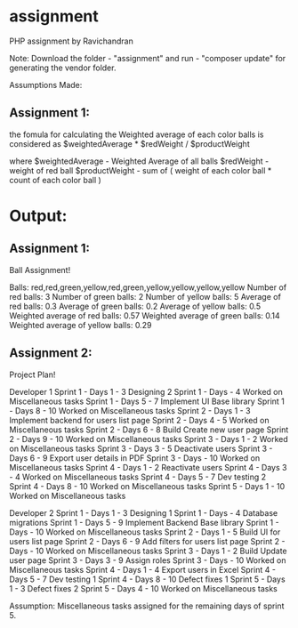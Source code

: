 # assignment
PHP assignment by Ravichandran

Note:
Download the folder - "assignment" and run - "composer update" for generating the vendor folder.

Assumptions Made:

Assignment 1:
-------------
the fomula for calculating the Weighted average of each color balls is considered as 
	$weightedAverage * $redWeight / $productWeight

where
	$weightedAverage - Weighted Average of all balls
	$redWeight - weight of red ball
	$productWeight - sum of ( weight of each color ball * count of each color ball )



Output:
=======

Assignment 1:
-------------

Ball Assignment!

Balls: red,red,green,yellow,red,green,yellow,yellow,yellow,yellow
Number of red balls: 3
Number of green balls: 2
Number of yellow balls: 5
Average of red balls: 0.3
Average of green balls: 0.2
Average of yellow balls: 0.5
Weighted average of red balls: 0.57
Weighted average of green balls: 0.14
Weighted average of yellow balls: 0.29



Assignment 2:
-------------
Project Plan!

Developer 1
Sprint 1 - Days 1 - 3 Designing 2
Sprint 1 - Days - 4 Worked on Miscellaneous tasks
Sprint 1 - Days 5 - 7 Implement UI Base library
Sprint 1 - Days 8 - 10 Worked on Miscellaneous tasks
Sprint 2 - Days 1 - 3 Implement backend for users list page
Sprint 2 - Days 4 - 5 Worked on Miscellaneous tasks
Sprint 2 - Days 6 - 8 Build Create new user page
Sprint 2 - Days 9 - 10 Worked on Miscellaneous tasks
Sprint 3 - Days 1 - 2 Worked on Miscellaneous tasks
Sprint 3 - Days 3 - 5 Deactivate users
Sprint 3 - Days 6 - 9 Export user details in PDF
Sprint 3 - Days - 10 Worked on Miscellaneous tasks
Sprint 4 - Days 1 - 2 Reactivate users
Sprint 4 - Days 3 - 4 Worked on Miscellaneous tasks
Sprint 4 - Days 5 - 7 Dev testing 2
Sprint 4 - Days 8 - 10 Worked on Miscellaneous tasks
Sprint 5 - Days 1 - 10 Worked on Miscellaneous tasks
 
Developer 2
Sprint 1 - Days 1 - 3 Designing 1
Sprint 1 - Days - 4 Database migrations
Sprint 1 - Days 5 - 9 Implement Backend Base library
Sprint 1 - Days - 10 Worked on Miscellaneous tasks
Sprint 2 - Days 1 - 5 Build UI for users list page
Sprint 2 - Days 6 - 9 Add filters for users list page
Sprint 2 - Days - 10 Worked on Miscellaneous tasks
Sprint 3 - Days 1 - 2 Build Update user page
Sprint 3 - Days 3 - 9 Assign roles
Sprint 3 - Days - 10 Worked on Miscellaneous tasks
Sprint 4 - Days 1 - 4 Export users in Excel
Sprint 4 - Days 5 - 7 Dev testing 1
Sprint 4 - Days 8 - 10 Defect fixes 1
Sprint 5 - Days 1 - 3 Defect fixes 2
Sprint 5 - Days 4 - 10 Worked on Miscellaneous tasks
 
Assumption: Miscellaneous tasks assigned for the remaining days of sprint 5.